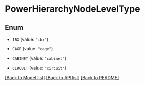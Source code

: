 # PowerHierarchyNodeLevelType

## Enum


* `IBX` (value: `"ibx"`)

* `CAGE` (value: `"cage"`)

* `CABINET` (value: `"cabinet"`)

* `CIRCUIT` (value: `"circuit"`)


[[Back to Model list]](../README.md#documentation-for-models) [[Back to API list]](../README.md#documentation-for-api-endpoints) [[Back to README]](../README.md)


